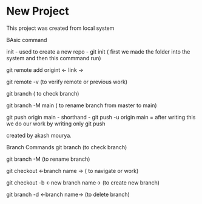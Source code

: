 # New Project

This project was created from local system


BAsic command 

init - used to create a new repo  - git init ( first we made the folder into the system and then this commmand run)

git remote add origint <- link ->

git remote -v (to verify remote or previous work)

git branch ( to check branch)

git branch -M main  ( to rename branch from master to main)

git push origin main  - shorthand - git push -u origin main  = after writing this we do our work by writing only git push


created by akash mourya.


Branch Commands
git branch       (to check branch)

git branch -M       (to rename branch)

git checkout  <-branch name -> ( to navigate or work)

git checkout -b <-new branch name-> (to create new branch)

git branch -d <-branch name->     (to delete branch)